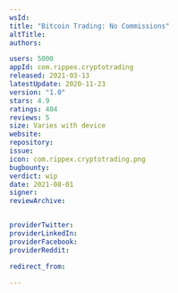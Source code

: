```yaml
---
wsId: 
title: "Bitcoin Trading: No Commissions"
altTitle: 
authors:

users: 5000
appId: com.rippex.cryptotrading
released: 2021-03-13
latestUpdate: 2020-11-23
version: "1.0"
stars: 4.9
ratings: 404
reviews: 5
size: Varies with device
website: 
repository: 
issue: 
icon: com.rippex.cryptotrading.png
bugbounty: 
verdict: wip
date: 2021-08-01
signer: 
reviewArchive:


providerTwitter: 
providerLinkedIn: 
providerFacebook: 
providerReddit: 

redirect_from:

---
```



